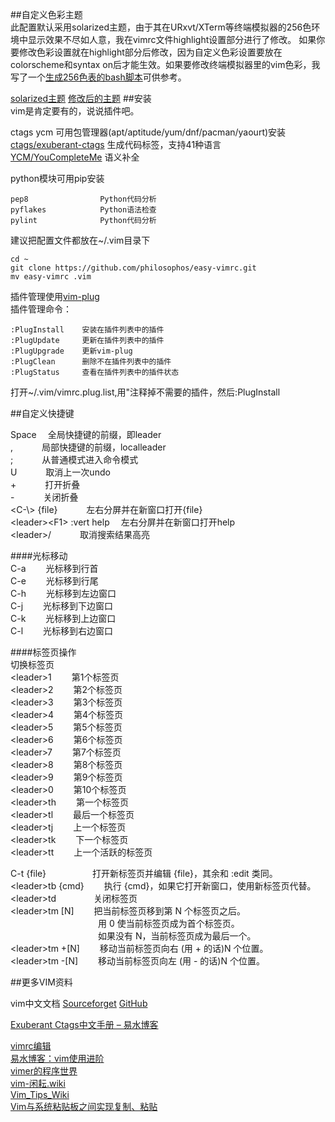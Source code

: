 ##自定义色彩主题  
此配置默认采用solarized主题，由于其在URxvt/XTerm等终端模拟器的256色环境中显示效果不尽如人意，我在vimrc文件highlight设置部分进行了修改。 如果你要修改色彩设置就在highlight部分后修改，因为自定义色彩设置要放在colorscheme和syntax on后才能生效。如果要修改终端模拟器里的vim色彩，我写了一个[生成256色表的bash脚本](https://github.com/philosophos/show256color)可供参考。  
   
[solarized主题](http://ola3xakol.bkt.clouddn.com/png/easy-vimrc/20170213-024735_1916x1050_urxvt.png)
[修改后的主题](http://ola3xakol.bkt.clouddn.com/png/easy-vimrc/20170212-230209_1916x1050_urxvt.png)
##安装  
vim是肯定要有的，说说插件吧。  
  
ctags ycm 可用包管理器(apt/aptitude/yum/dnf/pacman/yaourt)安装  
[ctags/exuberant-ctags](http://ctags.sourceforge.net)       生成代码标签，支持41种语言  
[YCM/YouCompleteMe](https://github.com/Valloric/YouCompleteMe)          语义补全  
  
python模块可用pip安装  

    pep8                Python代码分析  
    pyflakes            Python语法检查  
    pylint              Python代码分析  
  
建议把配置文件都放在~/.vim目录下  

    cd ~  
    git clone https://github.com/philosophos/easy-vimrc.git  
    mv easy-vimrc .vim  
  
插件管理使用[vim-plug](https://github.com/junegunn/vim-plug)  
插件管理命令：  

    :PlugInstall    安装在插件列表中的插件  
    :PlugUpdate     更新在插件列表中的插件  
    :PlugUpgrade    更新vim-plug  
    :PlugClean      删除不在插件列表中的插件  
    :PlugStatus     查看在插件列表中的插件状态  
打开~/.vim/vimrc.plug.list,用"注释掉不需要的插件，然后:PlugInstall  
  
  
##自定义快捷键  
  
Space                     &emsp;全局快捷键的前缀，即leader  
,                          &emsp;&emsp;&emsp;局部快捷键的前缀，localleader  
;                          &emsp;&emsp;&emsp;从普通模式进入命令模式  
U                          &emsp;&emsp;&emsp;取消上一次undo  
\+                         &emsp;&emsp;&emsp;打开折叠  
\-                         &emsp;&emsp;&emsp;关闭折叠  
\<C-\\> {file}             &emsp;&emsp;&emsp;左右分屏并在新窗口打开{file}  
\<leader>\<F1> :vert help  &emsp;左右分屏并在新窗口打开help  
\<leader\>/                &emsp;&emsp;&emsp;取消搜索结果高亮  
  
####光标移动  
C-a                    &emsp;&emsp;光标移到行首  
C-e                    &emsp;&emsp;光标移到行尾  
C-h                    &emsp;&emsp;光标移到左边窗口  
C-j                    &emsp;&emsp;光标移到下边窗口  
C-k                    &emsp;&emsp;光标移到上边窗口  
C-l                    &emsp;&emsp;光标移到右边窗口  
  
####标签页操作  
切换标签页  
\<leader>1    &emsp;&emsp;第1个标签页  
\<leader>2    &emsp;&emsp;第2个标签页  
\<leader>3    &emsp;&emsp;第3个标签页  
\<leader>4    &emsp;&emsp;第4个标签页  
\<leader>5    &emsp;&emsp;第5个标签页  
\<leader>6    &emsp;&emsp;第6个标签页  
\<leader>7    &emsp;&emsp;第7个标签页  
\<leader>8    &emsp;&emsp;第8个标签页  
\<leader>9    &emsp;&emsp;第9个标签页  
\<leader>0    &emsp;&emsp;第10个标签页  
\<leader\>th  &emsp;&emsp;第一个标签页  
\<leader\>tl  &emsp;&emsp;最后一个标签页  
\<leader\>tj  &emsp;&emsp;上一个标签页  
\<leader\>tk  &emsp;&emsp;下一个标签页  
\<leader\>tt  &emsp;&emsp;上一个活跃的标签页  
  
C-t {file}          &emsp;&emsp;&emsp;&emsp;&emsp;打开新标签页并编辑 {file}，其余和 :edit 类同。  
\<leader\>tb {cmd}  &emsp;&emsp;执行 {cmd}，如果它打开新窗口，使用新标签页代替。  
\<leader\>td        &emsp;&emsp;&emsp;&emsp;关闭标签页  
\<leader\>tm \[N]   &emsp;&emsp;把当前标签页移到第 N 个标签页之后。  
&emsp;&emsp;&emsp;&emsp;&emsp;&emsp;&emsp;&emsp;&emsp;&emsp;用 0 使当前标签页成为首个标签页。    
&emsp;&emsp;&emsp;&emsp;&emsp;&emsp;&emsp;&emsp;&emsp;&emsp;如果没有 N，当前标签页成为最后一个。    
\<leader\>tm +\[N]  &emsp;&emsp;移动当前标签页向右 (用 + 的话)N 个位置。  
\<leader\>tm -\[N]  &emsp;&emsp;移动当前标签页向左 (用 - 的话)N 个位置。  
  
##更多VIM资料  
  
vim中文文档
[Sourceforget](https://sourceforget.net/projects/vimcdoc/files)
[GitHub](https://github.com/vimcn/vimcdoc)

[Exuberant Ctags中文手册 – 易水博客](
http://easwy.com/blog/archives/exuberant-ctags-chinese-manual/)  

[vimrc编辑](http://www.cnblogs.com/starspace/archive/2009/03/03/1402305.html)  
[易水博客：vim使用进阶](
http://easwy.com/blog/archives/advanced-vim-skills-catalog/)  
[vimer的程序世界](http://www.vimer.cn/category/vim)  
[vim-闲耘.wiki](http://wiki.hotoo.me/Vim.html)  
[Vim_Tips_Wiki](http://vim.wikia.com/wiki/Vim_Tips_Wiki)  
[Vim与系统粘贴板之间实现复制、粘贴](
http://apneng.net/2015/05/01/copy-between-vim-and-os.html)  
